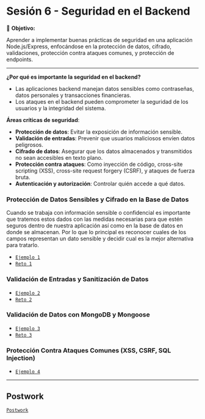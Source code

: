 # Sesión 6 - Seguridad en el Backend

🎯 **Objetivo:**

Aprender a implementar buenas prácticas de seguridad en una aplicación Node.js/Express, enfocándose en la protección de datos, cifrado, validaciones, protección contra ataques comunes, y protección de endpoints.

---


**¿Por qué es importante la seguridad en el backend?**
  - Las aplicaciones backend manejan datos sensibles como contraseñas, datos personales y transacciones financieras.
  - Los ataques en el backend pueden comprometer la seguridad de los usuarios y la integridad del sistema.
  
**Áreas críticas de seguridad**:
  - **Protección de datos**: Evitar la exposición de información sensible.
  - **Validación de entradas**: Prevenir que usuarios maliciosos envíen datos peligrosos.
  - **Cifrado de datos**: Asegurar que los datos almacenados y transmitidos no sean accesibles en texto plano.
  - **Protección contra ataques**: Como inyección de código, cross-site scripting (XSS), cross-site request forgery (CSRF), y ataques de fuerza bruta.
  - **Autenticación y autorización**: Controlar quién accede a qué datos.


### Protección de Datos Sensibles y Cifrado en la Base de Datos

Cuando se trabaja con información sensible o confidencial es importante que tratemos estos dados con las medidas necesarias para que estén seguros dentro de nuestra aplicación así como en la base de datos en donde se almacenan. Por lo que lo principal es reconocer cuales de los campos representan un dato sensible y decidir cual es la mejor alternativa para tratarlo.

- [`Ejemplo 1`](Ejemplo-01/)
- [`Reto 1`](Reto-01/)

### Validación de Entradas y Sanitización de Datos

- [`Ejemplo 2`](Ejemplo-02/)
- [`Reto 2`](Reto-02/)


### Validación de Datos con MongoDB y Mongoose

- [`Ejemplo 3`](Ejemplo-03/)
- [`Reto 3`](Reto-03/)

### Protección Contra Ataques Comunes (XSS, CSRF, SQL Injection)

- [`Ejemplo 4`](Ejemplo-04/)

---

## Postwork

[`Postwork`](postwork/Readme.md)